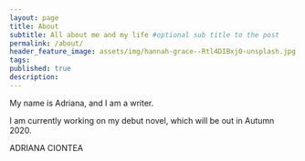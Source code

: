 ```yaml
---
layout: page
title: About
subtitle: All about me and my life #optional sub title to the post
permalink: /about/
header_feature_image: assets/img/hannah-grace--Rtl4DIBxj0-unsplash.jpg
tags:
published: true
description:
---
```


My name is Adriana, and I am a writer.

I am currently working on my debut novel, which will be out in Autumn 2020.

ADRIANA CIONTEA
